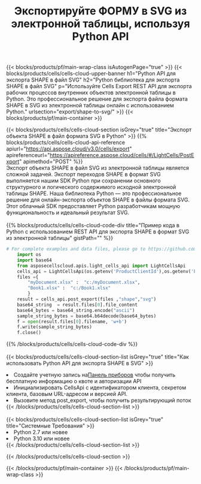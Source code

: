 ﻿---
title:  Экспортируйте ФОРМУ в SVG из электронной таблицы, используя Python API
description: Aspose.Cells Облачный REST API поддерживает экспорт Excel файлов и внутренних объектов в различные форматы файлов. SDK поддерживает различные языки разработки. Среди них Android, C#, Go, Java, NodeJS, Perl, PHP, Python, Ruby и swift.
url: /ru/python/export/shape-to-svg/
---
{{< blocks/products/pf/main-wrap-class isAutogenPage="true" >}}
{{< blocks/products/cells/cells-cloud-upper-banner h1="Python API для экспорта SHAPE в файл SVG" h2="Python библиотека для экспорта SHAPE в файл SVG" p="Используйте Cells Export REST API для экспорта рабочих процессов внутренних объектов электронной таблицы в Python. Это профессиональное решение для экспорта файла формата SHAPE в SVG из электронной таблицы онлайн с использованием Python." urlsection="export/shape-to-svg/" >}}
{{< blocks/products/pf/main-container >}}

{{< blocks/products/cells/cells-cloud-section isGrey="true" title="Экспорт объекта SHAPE в файл формата SVG в Python" >}}
{{% blocks/products/cells/cells-cloud-api-reference apiurl="https://api.aspose.cloud/v3.0/cells/export" apireferenceurl="https://apireference.aspose.cloud/cells/#/LightCells/PostExport" apimethod="POST" %}}
<br/>
Экспорт объекта SHAPE в файл SVG из электронной таблицы является сложной задачей. Экспорт переходов SHAPE в формат SVG выполняется нашим SDK Python при сохранении основного структурного и логического содержимого исходной электронной таблицы SHAPE. Наша библиотека Python — это профессиональное решение для онлайн-экспорта объектов SHAPE в файлы формата SVG. Этот облачный SDK предоставляет Python разработчикам мощную функциональность и идеальный результат SVG.
<br/>
<br/>
{{% blocks/products/cells/cells-cloud-code-div title="Пример кода в Python с использованием REST API для экспорта SHAPE в формат SVG из электронной таблицы" gistPath="" %}}
  
```python
# For complete examples and data files, please go to https://github.com/aspose-cells-cloud/aspose-cells-cloud-python/
    import os
    import base64
    from asposecellscloud.apis.light_cells_api import LightCellsApi
    cells_api = LightCellsApi(os.getenv('ProductClientId'),os.getenv('ProductClientSecret'))
    files ={ 
        "myDocument.xlsx" :  "c:/myDocument.xlsx",
        "Book1.xlsx" :  "c:/Book1.xlsx" 
        }
    result = cells_api.post_export(files ,"shape","svg")
    base64_string  = result.files[0].file_content
    base64_bytes = base64_string.encode("ascii")
    sample_string_bytes = base64.b64decode(base64_bytes)
    f = open(result.files[0].filename, 'w+b')
    f.write(sample_string_bytes)
    f.close()    
```
   
{{% /blocks/products/cells/cells-cloud-code-div %}}
<br/>
<br/>
{{< blocks/products/cells/cells-cloud-section-list isGrey="true" title="Как использовать Python API для экспорта SHAPE в SVG" >}}
<li> Создайте учетную запись на<a href="https://dashboard.aspose.cloud/">Панель приборов</a> чтобы получить бесплатную информацию о квоте и авторизации API</li>
<li>Инициализировать CellsApi с идентификатором клиента, секретом клиента, базовым URL-адресом и версией API.</li>
<li>Вызовите метод post_export, чтобы получить результирующий поток</li>
{{< /blocks/products/cells/cells-cloud-section-list >}}
<br/>
<br/>
{{< blocks/products/cells/cells-cloud-section-list isGrey="true" title="Системные Требования" >}}
<li>Python 2.7 или новее</li>
<li>Python 3.10 или новее</li>
{{< /blocks/products/cells/cells-cloud-section-list >}}

{{< /blocks/products/cells/cells-cloud-section >}}

{{< /blocks/products/pf/main-container >}}
{{< /blocks/products/pf/main-wrap-class >}}
